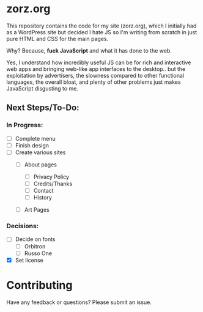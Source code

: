 # zorz.org 


This repository contains the code for my site (zorz.org), which I initially had as a WordPress site but decided I hate JS so I'm writing from scratch in just pure HTML and CSS for the main pages.  

Why? Because, **fuck JavaScript** and what it has done to the web.  

Yes, I understand how incredibly useful JS can be for rich and interactive web apps and bringing web-like app interfaces to the desktop.. but the exploitation by advertisers, the slowness compared to other functional languages, the overall bloat, and plenty of other problems just makes JavaScript disgusting to me.  

## Next Steps/To-Do:
### In Progress: 
- [ ] Complete menu 
- [ ] Finish design
- [ ] Create various sites
  - [ ] About pages
    - [ ] Privacy Policy
    - [ ] Credits/Thanks
    - [ ] Contact
    - [ ] History
  - [ ] Art Pages
  

### Decisions: 
- [ ] Decide on fonts 
  - [ ]  Orbitron
  - [ ]  Russo One
- [x] Set license 

# Contributing

Have any feedback or questions?  Please submit an issue.
